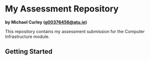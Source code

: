 # My Assessment Repository

**by Michael Curley (g00376456@atu.ie)**

This repository contains my assessment submission for the Computer Infrastructure module.

## Getting Started

